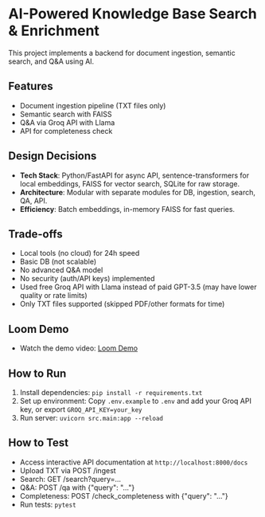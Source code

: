# AI-Powered Knowledge Base Search & Enrichment

This project implements a backend for document ingestion, semantic search, and Q&A using AI.

## Features

- Document ingestion pipeline (TXT files only)
- Semantic search with FAISS
- Q&A via Groq API with Llama
- API for completeness check

## Design Decisions

- **Tech Stack**: Python/FastAPI for async API, sentence-transformers for local embeddings, FAISS for vector search, SQLite for raw storage.
- **Architecture**: Modular with separate modules for DB, ingestion, search, QA, API.
- **Efficiency**: Batch embeddings, in-memory FAISS for fast queries.

## Trade-offs

- Local tools (no cloud) for 24h speed
- Basic DB (not scalable)
- No advanced Q&A model
- No security (auth/API keys) implemented
- Used free Groq API with Llama instead of paid GPT-3.5 (may have lower quality or rate limits)
- Only TXT files supported (skipped PDF/other formats for time)

## Loom Demo

- Watch the demo video: [Loom Demo](https://www.loom.com/share/595213f494674572b04e37196c69e764?sid=9ca7ff98-5060-4c6c-a3b9-47ece11b1bd5)

## How to Run

1. Install dependencies: `pip install -r requirements.txt`
2. Set up environment: Copy `.env.example` to `.env` and add your Groq API key, or export `GROQ_API_KEY=your_key`
3. Run server: `uvicorn src.main:app --reload`

## How to Test

- Access interactive API documentation at `http://localhost:8000/docs`
- Upload TXT via POST /ingest
- Search: GET /search?query=...
- Q&A: POST /qa with {"query": "..."}
- Completeness: POST /check_completeness with {"query": "..."}
- Run tests: `pytest`
